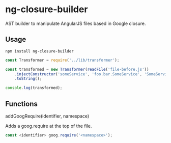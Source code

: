 # ng-closure-builder

AST builder to manipulate AngularJS files based in Google closure.

## Usage

```shell
npm install ng-closure-builder
```

```js
const Transformer = require('../lib/transformer');

const transformed = new Transformer(readFile('file-before.js'))
    .injectConstructor('someService', 'foo.bar.SomeService', 'SomeService')
    .toString();

console.log(transformed);
```

## Functions

addGoogRequire(identifier, namespace)

Adds a goog.require at the top of the file.

```js
const <identifier> goog.require('<namespace>');
```

